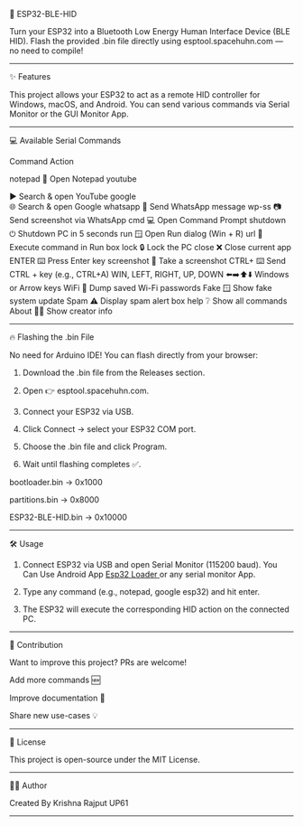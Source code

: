 🚀 ESP32-BLE-HID

Turn your ESP32 into a Bluetooth Low Energy Human Interface Device (BLE HID).
Flash the provided .bin file directly using esptool.spacehuhn.com — no need to compile!


---

✨ Features

This project allows your ESP32 to act as a remote HID controller for Windows, macOS, and Android.
You can send various commands via Serial Monitor or the GUI Monitor App.


---

💻 Available Serial Commands

Command	Action

notepad	📝 Open Notepad
youtube <search>	▶️ Search & open YouTube
google <search>	🌐 Search & open Google
whatsapp <no> <msg>	💬 Send WhatsApp message
wp-ss <no>	📷 Send screenshot via WhatsApp
cmd	💻 Open Command Prompt
shutdown	⏻ Shutdown PC in 5 seconds
run	🪟 Open Run dialog (Win + R)
url <command>	🔗 Execute command in Run box
lock	🔒 Lock the PC
close	❌ Close current app
ENTER	⌨️ Press Enter key
screenshot	📸 Take a screenshot
CTRL+<key>	⌨️ Send CTRL + key (e.g., CTRL+A)
WIN, LEFT, RIGHT, UP, DOWN	⬅️➡️⬆️⬇️ Windows or Arrow keys
WiFi	📡 Dump saved Wi-Fi passwords
Fake	🪟 Show fake system update
Spam	⚠️ Display spam alert box
help	❔ Show all commands
About	👨‍💻 Show creator info



---

🔥 Flashing the .bin File

No need for Arduino IDE! You can flash directly from your browser:

1. Download the .bin file from the Releases section.


2. Open 👉 esptool.spacehuhn.com.


3. Connect your ESP32 via USB.


4. Click Connect → select your ESP32 COM port.


5. Choose the .bin file and click Program.


6. Wait until flashing completes ✅.


 bootloader.bin → 0x1000

 partitions.bin → 0x8000

 ESP32-BLE-HID.bin → 0x10000

---

🛠 Usage

1. Connect ESP32 via USB and open Serial Monitor (115200 baud). You Can Use Android App <a href="https://play.google.com/store/apps/details?id=com.bluino.esp32loader">Esp32 Loader </a> or any serial monitor App.


2. Type any command (e.g., notepad, google esp32) and hit enter.


3. The ESP32 will execute the corresponding HID action on the connected PC.




---

🤝 Contribution

Want to improve this project? PRs are welcome!

Add more commands 🆕

Improve documentation 📖

Share new use-cases 💡



---

📜 License

This project is open-source under the MIT License.


---

👨‍💻 Author

Created By Krishna Rajput UP61


---


